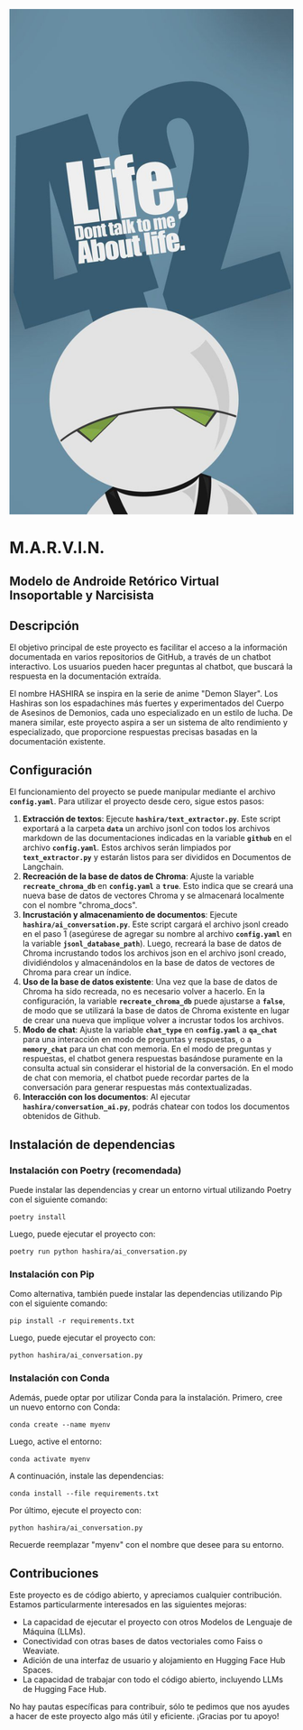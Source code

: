 <p align="center">
  <img src="images/marvin.jpg">
</p>

# M.A.R.V.I.N. 
## Modelo de Androide Retórico Virtual Insoportable y Narcisista

## **Descripción**

El objetivo principal de este proyecto es facilitar el acceso a la información documentada en varios repositorios de GitHub, a través de un chatbot interactivo. Los usuarios pueden hacer preguntas al chatbot, que buscará la respuesta en la documentación extraída.

El nombre HASHIRA se inspira en la serie de anime "Demon Slayer". Los Hashiras son los espadachines más fuertes y experimentados del Cuerpo de Asesinos de Demonios, cada uno especializado en un estilo de lucha. De manera similar, este proyecto aspira a ser un sistema de alto rendimiento y especializado, que proporcione respuestas precisas basadas en la documentación existente.

## **Configuración**

El funcionamiento del proyecto se puede manipular mediante el archivo **`config.yaml`**. Para utilizar el proyecto desde cero, sigue estos pasos:

1. **Extracción de textos**: Ejecute **`hashira/text_extractor.py`**. Este script exportará a la carpeta **`data`** un archivo jsonl con todos los archivos markdown de las documentaciones indicadas en la variable **`github`** en el archivo **`config.yaml`**. Estos archivos serán limpiados por **`text_extractor.py`** y estarán listos para ser divididos en Documentos de Langchain.
2. **Recreación de la base de datos de Chroma**: Ajuste la variable **`recreate_chroma_db`** en **`config.yaml`** a **`true`**. Esto indica que se creará una nueva base de datos de vectores Chroma y se almacenará localmente con el nombre "chroma_docs".
3. **Incrustación y almacenamiento de documentos**: Ejecute **`hashira/ai_conversation.py`**. Este script cargará el archivo jsonl creado en el paso 1 (asegúrese de agregar su nombre al archivo **`config.yaml`** en la variable **`jsonl_database_path`**). Luego, recreará la base de datos de Chroma incrustando todos los archivos json en el archivo jsonl creado, dividiéndolos y almacenándolos en la base de datos de vectores de Chroma para crear un índice.
4. **Uso de la base de datos existente**: Una vez que la base de datos de Chroma ha sido recreada, no es necesario volver a hacerlo. En la configuración, la variable **`recreate_chroma_db`** puede ajustarse a **`false`**, de modo que se utilizará la base de datos de Chroma existente en lugar de crear una nueva que implique volver a incrustar todos los archivos.
5. **Modo de chat**: Ajuste la variable **`chat_type`** en **`config.yaml`** a **`qa_chat`** para una interacción en modo de preguntas y respuestas, o a **`memory_chat`** para un chat con memoria. En el modo de preguntas y respuestas, el chatbot genera respuestas basándose puramente en la consulta actual sin considerar el historial de la conversación. En el modo de chat con memoria, el chatbot puede recordar partes de la conversación para generar respuestas más contextualizadas.
6. **Interacción con los documentos**: Al ejecutar **`hashira/conversation_ai.py`**, podrás chatear con todos los documentos obtenidos de Github.

## Instalación de dependencias

### **Instalación con Poetry (recomendada)**

Puede instalar las dependencias y crear un entorno virtual utilizando Poetry con el siguiente comando:

``` shell
poetry install
```

Luego, puede ejecutar el proyecto con:

``` shell
poetry run python hashira/ai_conversation.py
```


### **Instalación con Pip**

Como alternativa, también puede instalar las dependencias utilizando Pip con el siguiente comando:

``` shell
pip install -r requirements.txt
```

Luego, puede ejecutar el proyecto con:

``` shell
python hashira/ai_conversation.py
```

### **Instalación con Conda**

Además, puede optar por utilizar Conda para la instalación. Primero, cree un nuevo entorno con Conda:

``` shell
conda create --name myenv
```

Luego, active el entorno:

``` shell
conda activate myenv
```

A continuación, instale las dependencias:

``` shell
conda install --file requirements.txt
```

Por último, ejecute el proyecto con:

``` shell
python hashira/ai_conversation.py
```

Recuerde reemplazar "myenv" con el nombre que desee para su entorno.


## **Contribuciones**

Este proyecto es de código abierto, y apreciamos cualquier contribución. Estamos particularmente interesados en las siguientes mejoras:

- La capacidad de ejecutar el proyecto con otros Modelos de Lenguaje de Máquina (LLMs).
- Conectividad con otras bases de datos vectoriales como Faiss o Weaviate.
- Adición de una interfaz de usuario y alojamiento en Hugging Face Hub Spaces.
- La capacidad de trabajar con todo el código abierto, incluyendo LLMs de Hugging Face Hub.

No hay pautas específicas para contribuir, sólo te pedimos que nos ayudes a hacer de este proyecto algo más útil y eficiente. ¡Gracias por tu apoyo!